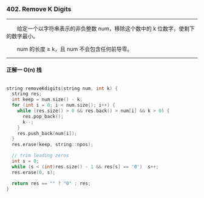 ### 402. Remove K Digits

-----

&emsp;&emsp;给定一个以字符串表示的非负整数 num，移除这个数中的 k 位数字，使剩下的数字最小。

&emsp;&emsp;num 的长度 ≥ k，且 num 不会包含任何前导零。

-----

#### 正解一 O(n) 栈

```cpp

string removeKdigits(string num, int k) {
  string res;
  int keep = num.size() - k;
  for (int i = 0; i < num.size(); i++) {
    while (res.size() > 0 && res.back() > num[i] && k > 0) {
      res.pop_back();
      k--;
    }
    res.push_back(num[i]);
  }
  res.erase(keep, string::npos);

  // trim leading zeros
  int s = 0;
  while (s < (int)res.size() - 1 && res[s] == '0')  s++;
  res.erase(0, s);

  return res == "" ? "0" : res;
}
```
